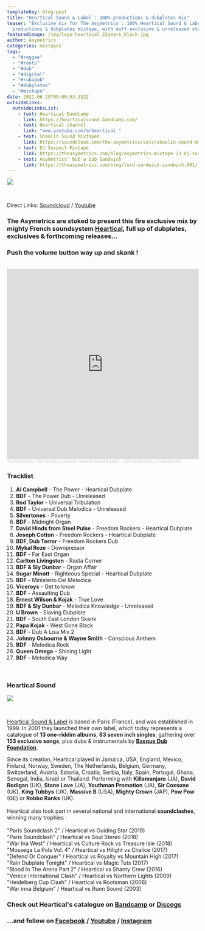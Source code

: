 ```yaml
---
templateKey: blog-post
title: "Heartical Sound & Label : 100% productions & dubplates mix"
teaser: "Exclusive mix for The Asymetrics : 100% Heartical Sound & Label
  productions & dubplates mixtape, with nuff exclusive & unreleased stuff ! "
featuredimage: /img/logo-heartical_22years_black.jpg
author: Asymetrics
categories: mixtapes
tags:
  - "#reggae"
  - "#roots"
  - "#dub"
  - "#digital"
  - "#rubadub"
  - "#dubplates"
  - "#mixtape"
date: 2021-06-25T09:00:53.332Z
outsideLinks:
  outsideLinksList:
    - text: Heartical Bandcamp
      link: https://hearticalsound.bandcamp.com/
    - text: Heartical channel
      link: "www.youtube.com/mrheartical "
    - text: Shaolin Sound Mixtapes
      link: https://soundcloud.com/the-asymetrics/sets/shaolin-sound-mixtapes
    - text: DJ Suspect Mixtape
      link: https://theasymetrics.com/blog/asymetrics-mixtape-23-dj-suspect/
    - text: Asymetrics' Rub a Dub Sandwich
      link: https://theasymetrics.com/blog/lord-sandwich-sandwich-001/
---
```

![](/img/theasymetrics_sergio_heartical.jpg)

<br>

Direct Links: [Soundcloud](https://soundcloud.com/the-asymetrics/heartical-sound-mix) / [Youtube](https://www.youtube.com/watch?v=mbpOLGXGd7Q)

### The Asymetrics are stoked to present this fire exclusive mix by mighty French soundsystem [Heartical](www.facebook.com/soundheartical), full up of dubplates, exclusives & forthcoming releases...

### Push the volume button way up and skank !

<br>

<iframe width="100%" height="500" scrolling="no" frameborder="no" allow="autoplay" src="https://w.soundcloud.com/player/?url=https%3A//api.soundcloud.com/tracks/1075640311&color=%23ff5500&auto_play=false&hide_related=false&show_comments=true&show_user=true&show_reposts=false&show_teaser=true&visual=true"></iframe><div style="font-size: 10px; color: #cccccc;line-break: anywhere;word-break: normal;overflow: hidden;white-space: nowrap;text-overflow: ellipsis; font-family: Interstate,Lucida Grande,Lucida Sans Unicode,Lucida Sans,Garuda,Verdana,Tahoma,sans-serif;font-weight: 100;"><a href="https://soundcloud.com/the-asymetrics" title="The Asymetrics" target="_blank" style="color: #cccccc; text-decoration: none;">The Asymetrics</a> · <a href="https://soundcloud.com/the-asymetrics/heartical-sound-mix" title="The Asymetrics present: Heartical Sound &amp; Label - 100% productions &amp; dubplates mix" target="_blank" style="color: #cccccc; text-decoration: none;">The Asymetrics present: Heartical Sound &amp; Label - 100% productions &amp; dubplates mix</a></div>

### Tracklist

1. **Al Campbell** - The Power - Heartical Dubplate
2. **BDF** - The Power Dub - Unreleased
3. **Rod Taylor** - Universal Tribulation
4. **BDF** - Universal Dub Melodica - Unreleased
5. **Silvertones** - Poverty
6. **BDF** - Midnight Organ
7. **David Hinds from Steel Pulse** - Freedom Rockers - Heartical Dubplate
8. **Joseph Cotton** - Freedom Rockers - Heartical Dubplate
9. **BDF, Dub Terror** - Freedom Rockers Dub
10. **Mykal Roze** - Downpressor
11. **BDF** - Far East Organ
12. **Carlton Livingston** - Rasta Corner
13. **BDF & Sly Dunbar** - Organ Affair
14. **Sugar Minott** - Righteous Special - Heartical Dubplate
15. **BDF** - Ministerio Del Melodica
16. **Viceroys** - Get to know
17. **BDF** - Assaulting Dub
18. **Ernest Wilson & Kojak** - True Love
19. **BDF & Sly Dunbar** - Melodica Knowledge - Unreleased
20. **U Brown** - Slaving Dubplate
21. **BDF** - South East London Skank
22. **Papa Kojak** - West Gone Black
23. **BDF** - Dub A Lisa Mix 2
24. J**ohnny Osbourne & Wayne Smith** - Conscious Anthem
25. **BDF** - Melodica Rock
26. **Queen Omega** – Shining Light
27. **BDF** - Melodica Way

<br>

### Heartical Sound

![](/img/theasymetrics_heartical_trophy.jpg)

<br>

[Heartical Sound & Label](https://hearticalsound.bandcamp.com/) is based in Paris (France), and was established in 1999. In 2001 they launched their own label, which today represents a catalogue of **13 one-riddim albums**, **83 seven inch singles**, gathering over **153 exclusive songs**, plus dubs & instrumentals by **[Basque Dub Foundation](https://en.wikipedia.org/wiki/Basque_Dub_Foundation)**. 

Since its creation, Heartical played in Jamaica, USA, England, Mexico, Finland, Norway, Sweden, The Netherlands, Belgium, Germany, Switzerland, Austria, Estonia, Croatia, Serbia, Italy, Spain, Portugal, Ghana, Senegal, India, Israël or Thailand. Performing with **Killamanjaro** (JA), **David Rodigan** (UK), **Stone Love** (JA), **Youthman Promotion** (JA), **Sir Coxsone** (UK), **King Tubbys** (UK), **Massive B** (USA), **Mighty Crown** (JAP), **Pow Pow** (GE) or **Robbo Ranks** (UK).\
\
Heartical also took part in several national and international **soundclashes**, winning many trophies :\
\
"Paris Soundclash 2" / Heartical vs Guiding Star (2019)\
"Paris Soundclash" / Heartical vs Soul Stereo (2018)\
"War Ina West" / Heartical vs Culture Rock vs Treasure Isle (2018)\
"Mossega La Pols Vol. 4" / Heartical vs Hilight vs Chalice (2017)\
"Defend Or Conquer" / Heartical vs Royalty vs Mountain High (2017)\
"Rain Dubplate Tonight" / Heartical vs Magic Tuts (2017)\
"Blood In The Arena Part 2" / Heartical vs Shanty Crew (2016)\
"Venice International Clash" / Heartical vs Northern Lights (2009)\
"Heidelberg Cup Clash" / Heartical vs Rootsman (2006)\
"War inna Belgium" / Heartical vs Runn Sound (2003)

### Check out Heartical's catalogue on [Bandcamp](https://hearticalsound.bandcamp.com/) or [Discogs](https://www.discogs.com/label/62993-Heartical)

### ...and follow on [Facebook](www.facebook.com/soundheartical) / [Youtube](<www.youtube.com/mrheartical >) / [Instagram](https://www.instagram.com/heartical_soundandlabel/)